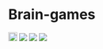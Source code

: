 # Brain-games
<a href="https://badge.fury.io/js/hello-package-brain-game"><img src="https://badge.fury.io/js/hello-package-brain-game.svg" alt="npm version" height="18"></a>
<a href="https://codeclimate.com/github/IgorGram/project-lvl1-s256/maintainability"><img src="https://api.codeclimate.com/v1/badges/c6a1f6bf969920b3deb4/maintainability" /></a>
<a href="https://codeclimate.com/github/IgorGram/project-lvl1-s256/test_coverage"><img src="https://api.codeclimate.com/v1/badges/c6a1f6bf969920b3deb4/test_coverage" /></a>
<a href="https://travis-ci.org/IgorGram/project-lvl1-s256"><img src="https://travis-ci.org/IgorGram/project-lvl1-s256.svg?branch=master"></a>
